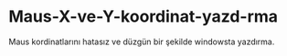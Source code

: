 # Maus-X-ve-Y-koordinat-yazd-rma
Maus kordinatlarını hatasız ve düzgün bir şekilde windowsta yazdırma.
